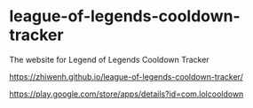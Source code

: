 # league-of-legends-cooldown-tracker
The website for Legend of Legends Cooldown Tracker

https://zhiwenh.github.io/league-of-legends-cooldown-tracker/

https://play.google.com/store/apps/details?id=com.lolcooldown
